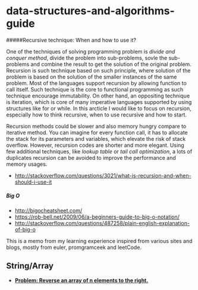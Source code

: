 # data-structures-and-algorithms-guide

#####Recursive technique: When and how to use it?
  
One of the techniques of solving programming problem is _divide and conquer method_, divide the problem into sub-problems, sovle the sub-problems and combine the result to get the solution of the original problem. Recursion is such technique based on such principle, where solution of the problem is based on the solution of the smaller instances of the same problem. Most of the languages support recursion by allowing function to call itself. Such technique is the core to functional programming as such technique encourage immutability. On other hand, an oppositing technique is iteration, which is core of many imperative languages supported by using structures like for or while. In this arcticle I would like to focus on recursion, especially how to think recursive, when to use recursive and how to start.

Recursion methods could be slower and also memory hungry compare to iterative method. You can imagine for every function call, it has to allocate the stack for its parameters and variables, which elevate the risk of stack overflow. However, recursion codes are shorter and more elegant. Using few additional techniques, like _lookup table_ or _tail call optimization_, a lots of duplicates recursion can be avoided to improve the performance and memory usages.





* http://stackoverflow.com/questions/3021/what-is-recursion-and-when-should-i-use-it


##### Big O 
* http://bigocheatsheet.com/
* https://rob-bell.net/2009/06/a-beginners-guide-to-big-o-notation/
* http://stackoverflow.com/questions/487258/plain-english-explanation-of-big-o

This is a memo from my learning experience inspired from various sites and blogs, mostly from euler, promgramceek and leetCode.  


String/Array
---

* [__Problem: Reverse an array of n elements to the right.__](https://github.com/bhochhi/data-structures-and-algorithms-guide/blob/master/codes/src/main/java/com/bhochhi/algorithm/stringandarray/ReverseArrayImpl.java)
